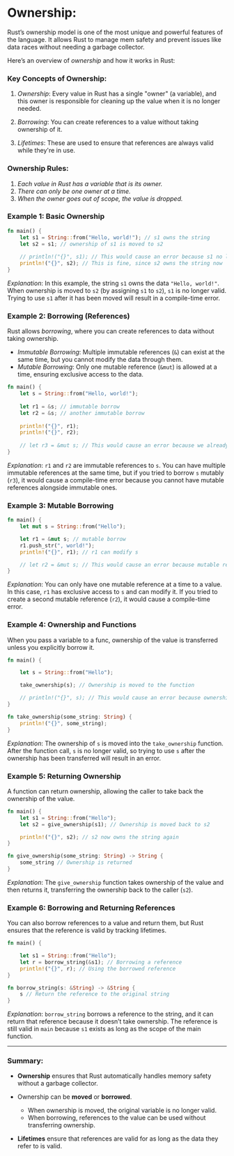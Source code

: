 # Ownership:


Rust’s ownership model is one of the most unique and powerful features of the language. 
It allows Rust to manage mem safety and prevent issues like data races without needing a garbage collector. 

Here’s an overview of *ownership* and how it works in Rust:

### Key Concepts of Ownership:

1. *Ownership*: Every value in Rust has a single "owner" (a variable), and this owner is responsible for
   cleaning up the value when it is no longer needed.

2. *Borrowing*: You can create references to a value without taking ownership of it.

3. *Lifetimes*: These are used to ensure that references are always valid while they're in use.

### Ownership Rules:

1. *Each value in Rust has a variable that is its owner.*
2. *There can only be one owner at a time.*
3. *When the owner goes out of scope, the value is dropped.*

### Example 1: Basic Ownership

```rust
fn main() {
    let s1 = String::from("Hello, world!"); // s1 owns the string
    let s2 = s1; // ownership of s1 is moved to s2
    
    // println!("{}", s1); // This would cause an error because s1 no longer owns the string
    println!("{}", s2); // This is fine, since s2 owns the string now
}
```

*Explanation*: In this example, the string `s1` owns the data `"Hello, world!"`. 
When ownership is moved to `s2` (by assigning `s1` to `s2`), `s1` is no longer valid. 
Trying to use `s1` after it has been moved will result in a compile-time error.

### Example 2: Borrowing (References)

Rust allows *borrowing*, where you can create references to data without taking ownership.

* *Immutable Borrowing*: Multiple immutable references (`&`) can exist at the same time, but you cannot
  modify the data through them.
* *Mutable Borrowing*: Only one mutable reference (`&mut`) is allowed at a time, ensuring exclusive access
  to the data.

```rust
fn main() {
    let s = String::from("Hello, world!");
    
    let r1 = &s; // immutable borrow
    let r2 = &s; // another immutable borrow
    
    println!("{}", r1);
    println!("{}", r2);
    
    // let r3 = &mut s; // This would cause an error because we already have immutable references
}
```

*Explanation*: `r1` and `r2` are immutable references to `s`. 
You can have multiple immutable references at the same time, but if you tried to borrow `s` mutably (`r3`), 
it would cause a compile-time error because you cannot have mutable references alongside immutable ones.

### Example 3: Mutable Borrowing

```rust
fn main() {
    let mut s = String::from("Hello");

    let r1 = &mut s; // mutable borrow
    r1.push_str(", world!");
    println!("{}", r1); // r1 can modify s

    // let r2 = &mut s; // This would cause an error because mutable references are exclusive
}
```

*Explanation*: You can only have one mutable reference at a time to a value. In this case, `r1` has
exclusive access to `s` and can modify it. 
If you tried to create a second mutable reference (`r2`), it would cause a compile-time error.

### Example 4: Ownership and Functions

When you pass a variable to a func, ownership of the value is transferred unless you explicitly borrow it.

```rust
fn main() {

    let s = String::from("Hello");

    take_ownership(s); // Ownership is moved to the function

    // println!("{}", s); // This would cause an error because ownership of s was moved
}

fn take_ownership(some_string: String) {
    println!("{}", some_string);
}
```

*Explanation*: The ownership of `s` is moved into the `take_ownership` function. After the function call, 
`s` is no longer valid, so trying to use `s` after the ownership has been transferred will result in an error.

### Example 5: Returning Ownership

A function can return ownership, allowing the caller to take back the ownership of the value.

```rust
fn main() {
    let s1 = String::from("Hello");
    let s2 = give_ownership(s1); // Ownership is moved back to s2

    println!("{}", s2); // s2 now owns the string again
}

fn give_ownership(some_string: String) -> String {
    some_string // Ownership is returned
}
```

*Explanation*: The `give_ownership` function takes ownership of the value and then returns it, transferring 
the ownership back to the caller (`s2`).

### Example 6: Borrowing and Returning References

You can also borrow references to a value and return them, but Rust ensures that the reference is valid by 
tracking lifetimes.

```rust
fn main() {

    let s1 = String::from("Hello");
    let r = borrow_string(&s1); // Borrowing a reference
    println!("{}", r); // Using the borrowed reference
}

fn borrow_string(s: &String) -> &String {
    s // Return the reference to the original string
}
```

*Explanation*: `borrow_string` borrows a reference to the string, and it can return that reference because 
it doesn’t take ownership. The reference is still valid in `main` because `s1` exists as long as the scope 
of the main function.

---

### Summary:

* **Ownership** ensures that Rust automatically handles memory safety without a garbage collector.

* Ownership can be **moved** or **borrowed**.

  * When ownership is moved, the original variable is no longer valid.
  * When borrowing, references to the value can be used without transferring ownership.

* **Lifetimes** ensure that references are valid for as long as the data they refer to is valid.

